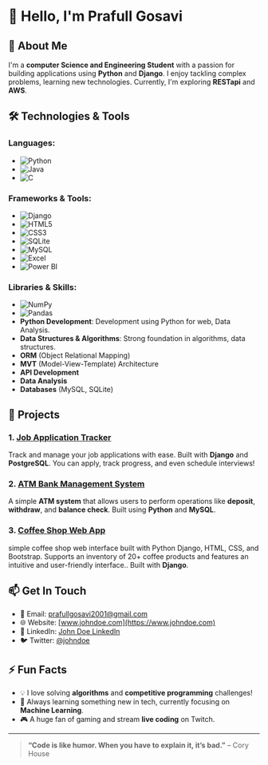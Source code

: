 # 👋 Hello, I'm Prafull Gosavi

## 🚀 About Me

I'm a **computer Science and Engineering Student** with a passion for building applications using **Python** and **Django**. I enjoy tackling complex problems, learning new technologies. Currently, I'm exploring **RESTapi** and **AWS**.

## 🛠️ Technologies & Tools

### **Languages**:
- ![Python](https://img.shields.io/badge/-Python-306998?style=flat-square&logo=python&logoColor=ffffff)
- ![Java](https://img.shields.io/badge/-Java-007396?style=flat-square&logo=java&logoColor=ffffff)
- ![C](https://img.shields.io/badge/-C-A8B9CC?style=flat-square&logo=c&logoColor=ffffff)

### **Frameworks & Tools**:
- ![Django](https://img.shields.io/badge/-Django-092E20?style=flat-square&logo=django&logoColor=ffffff)
- ![HTML5](https://img.shields.io/badge/-HTML5-E34F26?style=flat-square&logo=html5&logoColor=ffffff)
- ![CSS3](https://img.shields.io/badge/-CSS3-1572B6?style=flat-square&logo=css3&logoColor=ffffff)
- ![SQLite](https://img.shields.io/badge/-SQLite-003B57?style=flat-square&logo=sqlite&logoColor=ffffff)
- ![MySQL](https://img.shields.io/badge/-MySQL-4479A1?style=flat-square&logo=mysql&logoColor=ffffff)
- ![Excel](https://img.shields.io/badge/-Excel-217346?style=flat-square&logo=microsoft-office&logoColor=ffffff)
- ![Power BI](https://img.shields.io/badge/-Power%20BI-F2C811?style=flat-square&logo=powerbi&logoColor=ffffff)

### **Libraries & Skills**:
- ![NumPy](https://img.shields.io/badge/-NumPy-013243?style=flat-square&logo=numpy&logoColor=ffffff)
- ![Pandas](https://img.shields.io/badge/-Pandas-150458?style=flat-square&logo=pandas&logoColor=ffffff)
- **Python Development**: Development using Python for web, Data Analysis.
- **Data Structures & Algorithms**: Strong foundation in algorithms, data structures.
- **ORM** (Object Relational Mapping)
- **MVT** (Model-View-Template) Architecture
- **API Development**
- **Data Analysis**
- **Databases** (MySQL, SQLite)

## 💼 Projects

### 1. [Job Application Tracker](https://github.com/PrafullGosavi/Job_ApplicationTracker)
Track and manage your job applications with ease. Built with **Django** and **PostgreSQL**. You can apply, track progress, and even schedule interviews!

### 2. [ATM Bank Management System](https://github.com/PrafullGosavi/ATM_BankManagmentSystem)
A simple **ATM system** that allows users to perform operations like **deposit**, **withdraw**, and **balance check**. Built using **Python** and **MySQL**.

### 3. [Coffee Shop Web App](https://github.com/PrafullGosavi/Coffee_Shop_webApp)
simple coffee shop web interface built with Python Django, HTML, CSS, and Bootstrap. Supports an inventory of 20+ coffee products and features an intuitive and user-friendly interface.. Built with **Django**.

## 📫 Get In Touch

- 📧 Email: [prafullgosavi2001@gmail.com](prafullgosavi2001@gmail.com)
- 🌐 Website: [www.johndoe.com](https://www.johndoe.com)
- 💼 LinkedIn: [John Doe LinkedIn](https://www.linkedin.com/in/johndoe/)
- 🐦 Twitter: [@johndoe](https://twitter.com/johndoe)

## ⚡ Fun Facts

- 💡 I love solving **algorithms** and **competitive programming** challenges!
- 🌱 Always learning something new in tech, currently focusing on **Machine Learning**.
- 🎮 A huge fan of gaming and stream **live coding** on Twitch.

---

> **“Code is like humor. When you have to explain it, it’s bad.”** – Cory House
